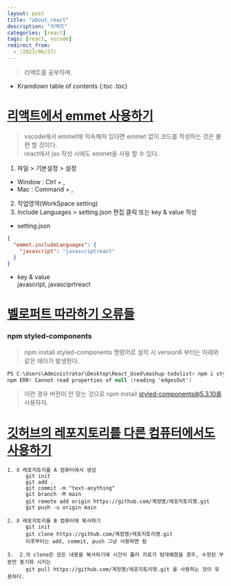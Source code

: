 ```yaml
---
layout: post
title: "about_react"
description: "리액트"
categories: [react]
tags: [react, vscode]
redirect_from:
  - /2023/06/27/
---
```


> 리액트를 공부하며.

* Kramdown table of contents
{:toc .toc}

# <ins> 리액트에서 emmet 사용하기 </ins>
> vscode에서 emmet에 익숙해져 있다면 emmet 없이 코드를 작성하는 것은 불편 할 것이다.  
> react에서 jsx 작성 시에도 emmet을 사용 할 수 있다.
1. 파일 > 기본설정 > 설정
- Window : Ctrl + ,
- Mac : Command + ,
2. 작업영역(WorkSpace setting)
3. Include Languages > setting.json 편집 클릭 또는 key & value 작성
- setting.json
~~~json
{
  "emmet.includeLanguages": {
    "javascript": "javascriptreact"
  }
}
~~~
- key & value  
  javascript, javasciprtreact


# <ins>벨로퍼트 따라하기 오류들</ins>
### npm styled-components
> npm install styled-components 명령어로 설치 시 version6 부터는 아래와 같은 에러가 발생한다.
~~~cs
PS C:\Users\Administrator\Desktop\React_Used\mashup-todolist> npm i styled-components
npm ERR! Cannot read properties of null (reading 'edgesOut')
~~~
> 이런 경우 버전이 안 맞는 것으로 npm install styled-components@5.3.10를 사용하자.


# <ins>깃허브의 레포지토리를 다른 컴퓨터에서도 사용하기</ins>
~~~
1. X 레포지토리를 A 컴퓨터에서 생성
      git init
      git add .
      git commit -m "text-anything"
      git branch -M main
      git remote add origin https://github.com/계정명/레포지토리명.git
      git push -u origin main

2. X 레포지토리를 B 컴퓨터에 복사하기
      git init
      git clone https://github.com/계정명/레포지토리명.git
      이후부터는 add, commit, push 그냥 사용하면 됨

3.  2.의 clone은 모든 내용을 복사하기에 시간이 흘러 자료가 방대해졌을 경우, 수정된 부분만 동기화 시키는
      git pull https://github.com/계정명/레포지토리명.git 을 사용하는 것이 유용하다.
~~~
